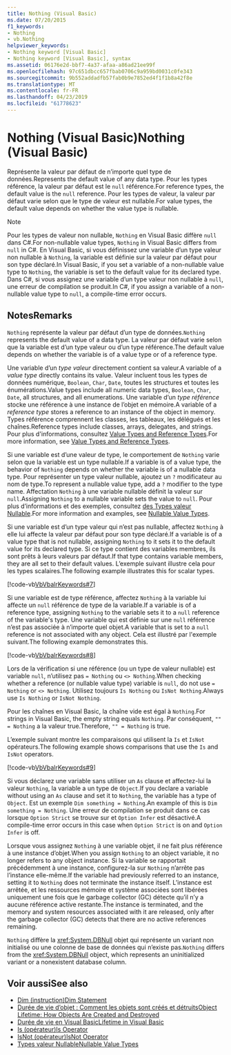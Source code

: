 ```yaml
---
title: Nothing (Visual Basic)
ms.date: 07/20/2015
f1_keywords:
- Nothing
- vb.Nothing
helpviewer_keywords:
- Nothing keyword [Visual Basic]
- Nothing keyword [Visual Basic], syntax
ms.assetid: 06176e2d-bbf7-4a37-afaa-a86ad21ee99f
ms.openlocfilehash: 97c651dbcc657fbab0706c9a959bd0031c0fe343
ms.sourcegitcommit: 9b552addadfb57fab0b9e7852ed4f1f1b8a42f8e
ms.translationtype: MT
ms.contentlocale: fr-FR
ms.lasthandoff: 04/23/2019
ms.locfileid: "61778623"
---
```

# <a name="nothing-visual-basic"></a><span data-ttu-id="fcb4a-102">Nothing (Visual Basic)</span><span class="sxs-lookup"><span data-stu-id="fcb4a-102">Nothing (Visual Basic)</span></span>
<span data-ttu-id="fcb4a-103">Représente la valeur par défaut de n’importe quel type de données.</span><span class="sxs-lookup"><span data-stu-id="fcb4a-103">Represents the default value of any data type.</span></span> <span data-ttu-id="fcb4a-104">Pour les types référence, la valeur par défaut est le `null` référence.</span><span class="sxs-lookup"><span data-stu-id="fcb4a-104">For reference types, the default value is the `null` reference.</span></span> <span data-ttu-id="fcb4a-105">Pour les types de valeur, la valeur par défaut varie selon que le type de valeur est nullable.</span><span class="sxs-lookup"><span data-stu-id="fcb4a-105">For value types, the default value depends on whether the value type is nullable.</span></span>  
  
> [!NOTE]
>  <span data-ttu-id="fcb4a-106">Pour les types de valeur non nullable, `Nothing` en Visual Basic diffère `null` dans C#.</span><span class="sxs-lookup"><span data-stu-id="fcb4a-106">For non-nullable value types, `Nothing` in Visual Basic differs from `null` in C#.</span></span> <span data-ttu-id="fcb4a-107">En Visual Basic, si vous définissez une variable d’un type valeur non nullable à `Nothing`, la variable est définie sur la valeur par défaut pour son type déclaré.</span><span class="sxs-lookup"><span data-stu-id="fcb4a-107">In Visual Basic, if you set a variable of a non-nullable value type to `Nothing`, the variable is set to the default value for its declared type.</span></span> <span data-ttu-id="fcb4a-108">Dans C#, si vous assignez une variable d’un type valeur non nullable à `null`, une erreur de compilation se produit.</span><span class="sxs-lookup"><span data-stu-id="fcb4a-108">In C#, if you assign a variable of a non-nullable value type to `null`, a compile-time error occurs.</span></span>  
  
## <a name="remarks"></a><span data-ttu-id="fcb4a-109">Notes</span><span class="sxs-lookup"><span data-stu-id="fcb4a-109">Remarks</span></span>  
 <span data-ttu-id="fcb4a-110">`Nothing` représente la valeur par défaut d’un type de données.</span><span class="sxs-lookup"><span data-stu-id="fcb4a-110">`Nothing` represents the default value of a data type.</span></span> <span data-ttu-id="fcb4a-111">La valeur par défaut varie selon que la variable est d’un type valeur ou d’un type référence.</span><span class="sxs-lookup"><span data-stu-id="fcb4a-111">The default value depends on whether the variable is of a value type or of a reference type.</span></span>  
  
 <span data-ttu-id="fcb4a-112">Une variable d’un *type valeur* directement contient sa valeur.</span><span class="sxs-lookup"><span data-stu-id="fcb4a-112">A variable of a *value type* directly contains its value.</span></span> <span data-ttu-id="fcb4a-113">Valeur incluent tous les types de données numérique, `Boolean`, `Char`, `Date`, toutes les structures et toutes les énumérations.</span><span class="sxs-lookup"><span data-stu-id="fcb4a-113">Value types include all numeric data types, `Boolean`, `Char`, `Date`, all structures, and all enumerations.</span></span> <span data-ttu-id="fcb4a-114">Une variable d’un *type référence* stocke une référence à une instance de l’objet en mémoire.</span><span class="sxs-lookup"><span data-stu-id="fcb4a-114">A variable of a *reference type* stores a reference to an instance of the object in memory.</span></span> <span data-ttu-id="fcb4a-115">Types référence comprennent les classes, les tableaux, les délégués et les chaînes.</span><span class="sxs-lookup"><span data-stu-id="fcb4a-115">Reference types include classes, arrays, delegates, and strings.</span></span> <span data-ttu-id="fcb4a-116">Pour plus d'informations, consultez [Value Types and Reference Types](../../visual-basic/programming-guide/language-features/data-types/value-types-and-reference-types.md).</span><span class="sxs-lookup"><span data-stu-id="fcb4a-116">For more information, see [Value Types and Reference Types](../../visual-basic/programming-guide/language-features/data-types/value-types-and-reference-types.md).</span></span>  
  
 <span data-ttu-id="fcb4a-117">Si une variable est d’une valeur de type, le comportement de `Nothing` varie selon que la variable est un type nullable.</span><span class="sxs-lookup"><span data-stu-id="fcb4a-117">If a variable is of a value type, the behavior of `Nothing` depends on whether the variable is of a nullable data type.</span></span> <span data-ttu-id="fcb4a-118">Pour représenter un type valeur nullable, ajoutez un `?` modificateur au nom de type.</span><span class="sxs-lookup"><span data-stu-id="fcb4a-118">To represent a nullable value type, add a `?` modifier to the type name.</span></span> <span data-ttu-id="fcb4a-119">Affectation `Nothing` à une variable nullable définit la valeur sur `null`.</span><span class="sxs-lookup"><span data-stu-id="fcb4a-119">Assigning `Nothing` to a nullable variable sets the value to `null`.</span></span> <span data-ttu-id="fcb4a-120">Pour plus d’informations et des exemples, consultez [des Types valeur Nullable](../../visual-basic/programming-guide/language-features/data-types/nullable-value-types.md).</span><span class="sxs-lookup"><span data-stu-id="fcb4a-120">For more information and examples, see [Nullable Value Types](../../visual-basic/programming-guide/language-features/data-types/nullable-value-types.md).</span></span>  
  
 <span data-ttu-id="fcb4a-121">Si une variable est d’un type valeur qui n’est pas nullable, affectez `Nothing` à elle lui affecte la valeur par défaut pour son type déclaré.</span><span class="sxs-lookup"><span data-stu-id="fcb4a-121">If a variable is of a value type that is not nullable, assigning `Nothing` to it sets it to the default value for its declared type.</span></span> <span data-ttu-id="fcb4a-122">Si ce type contient des variables membres, ils sont prêts à leurs valeurs par défaut.</span><span class="sxs-lookup"><span data-stu-id="fcb4a-122">If that type contains variable members, they are all set to their default values.</span></span> <span data-ttu-id="fcb4a-123">L’exemple suivant illustre cela pour les types scalaires.</span><span class="sxs-lookup"><span data-stu-id="fcb4a-123">The following example illustrates this for scalar types.</span></span>  
  
 [!code-vb[VbVbalrKeywords#7](~/samples/snippets/visualbasic/VS_Snippets_VBCSharp/VbVbalrKeywords/VB/Class2.vb#7)]  
  
 <span data-ttu-id="fcb4a-124">Si une variable est de type référence, affectez `Nothing` à la variable lui affecte un `null` référence de type de la variable.</span><span class="sxs-lookup"><span data-stu-id="fcb4a-124">If a variable is of a reference type, assigning `Nothing` to the variable sets it to a `null` reference of the variable's type.</span></span> <span data-ttu-id="fcb4a-125">Une variable qui est définie sur une `null` référence n’est pas associée à n’importe quel objet.</span><span class="sxs-lookup"><span data-stu-id="fcb4a-125">A variable that is set to a `null` reference is not associated with any object.</span></span> <span data-ttu-id="fcb4a-126">Cela est illustré par l'exemple suivant.</span><span class="sxs-lookup"><span data-stu-id="fcb4a-126">The following example demonstrates this.</span></span>  
  
 [!code-vb[VbVbalrKeywords#8](~/samples/snippets/visualbasic/VS_Snippets_VBCSharp/VbVbalrKeywords/VB/class3.vb#8)]  
  
 <span data-ttu-id="fcb4a-127">Lors de la vérification si une référence (ou un type de valeur nullable) est variable `null`, n’utilisez pas `= Nothing` ou `<> Nothing`.</span><span class="sxs-lookup"><span data-stu-id="fcb4a-127">When checking whether a reference (or nullable value type) variable is `null`, do not use `= Nothing` or `<> Nothing`.</span></span> <span data-ttu-id="fcb4a-128">Utilisez toujours `Is Nothing` ou `IsNot Nothing`.</span><span class="sxs-lookup"><span data-stu-id="fcb4a-128">Always use `Is Nothing` or `IsNot Nothing`.</span></span>  
  
 <span data-ttu-id="fcb4a-129">Pour les chaînes en Visual Basic, la chaîne vide est égal à `Nothing`.</span><span class="sxs-lookup"><span data-stu-id="fcb4a-129">For strings in Visual Basic, the empty string equals `Nothing`.</span></span> <span data-ttu-id="fcb4a-130">Par conséquent, `"" = Nothing` a la valeur true.</span><span class="sxs-lookup"><span data-stu-id="fcb4a-130">Therefore, `"" = Nothing` is true.</span></span>  
  
 <span data-ttu-id="fcb4a-131">L’exemple suivant montre les comparaisons qui utilisent la `Is` et `IsNot` opérateurs.</span><span class="sxs-lookup"><span data-stu-id="fcb4a-131">The following example shows comparisons that use the `Is` and `IsNot` operators.</span></span>  
  
 [!code-vb[VbVbalrKeywords#9](~/samples/snippets/visualbasic/VS_Snippets_VBCSharp/VbVbalrKeywords/VB/Class4.vb#9)]  
  
 <span data-ttu-id="fcb4a-132">Si vous déclarez une variable sans utiliser un `As` clause et affectez-lui la valeur `Nothing`, la variable a un type de `Object`.</span><span class="sxs-lookup"><span data-stu-id="fcb4a-132">If you declare a variable without using an `As` clause and set it to `Nothing`, the variable has a type of `Object`.</span></span> <span data-ttu-id="fcb4a-133">Est un exemple `Dim something = Nothing`.</span><span class="sxs-lookup"><span data-stu-id="fcb4a-133">An example of this is `Dim something = Nothing`.</span></span> <span data-ttu-id="fcb4a-134">Une erreur de compilation se produit dans ce cas lorsque `Option Strict` se trouve sur et `Option Infer` est désactivé.</span><span class="sxs-lookup"><span data-stu-id="fcb4a-134">A compile-time error occurs in this case when `Option Strict` is on and `Option Infer` is off.</span></span>  
  
 <span data-ttu-id="fcb4a-135">Lorsque vous assignez `Nothing` à une variable objet, il ne fait plus référence à une instance d’objet.</span><span class="sxs-lookup"><span data-stu-id="fcb4a-135">When you assign `Nothing` to an object variable, it no longer refers to any object instance.</span></span> <span data-ttu-id="fcb4a-136">Si la variable se rapportait précédemment à une instance, configurez-la sur `Nothing` n’arrête pas l’instance elle-même.</span><span class="sxs-lookup"><span data-stu-id="fcb4a-136">If the variable had previously referred to an instance, setting it to `Nothing` does not terminate the instance itself.</span></span> <span data-ttu-id="fcb4a-137">L’instance est arrêtée, et les ressources mémoire et système associées sont libérées uniquement une fois que le garbage collector (GC) détecte qu’il n’y a aucune référence active restante.</span><span class="sxs-lookup"><span data-stu-id="fcb4a-137">The instance is terminated, and the memory and system resources associated with it are released, only after the garbage collector (GC) detects that there are no active references remaining.</span></span>  
  
 <span data-ttu-id="fcb4a-138">`Nothing` diffère la <xref:System.DBNull> objet qui représente un variant non initialisé ou une colonne de base de données qui n’existe pas.</span><span class="sxs-lookup"><span data-stu-id="fcb4a-138">`Nothing` differs from the <xref:System.DBNull> object, which represents an uninitialized variant or a nonexistent database column.</span></span>  
  
## <a name="see-also"></a><span data-ttu-id="fcb4a-139">Voir aussi</span><span class="sxs-lookup"><span data-stu-id="fcb4a-139">See also</span></span>

- [<span data-ttu-id="fcb4a-140">Dim (instruction)</span><span class="sxs-lookup"><span data-stu-id="fcb4a-140">Dim Statement</span></span>](../../visual-basic/language-reference/statements/dim-statement.md)
- [<span data-ttu-id="fcb4a-141">Durée de vie d’objet : Comment les objets sont créés et détruits</span><span class="sxs-lookup"><span data-stu-id="fcb4a-141">Object Lifetime: How Objects Are Created and Destroyed</span></span>](../../visual-basic/programming-guide/language-features/objects-and-classes/object-lifetime-how-objects-are-created-and-destroyed.md)
- [<span data-ttu-id="fcb4a-142">Durée de vie en Visual Basic</span><span class="sxs-lookup"><span data-stu-id="fcb4a-142">Lifetime in Visual Basic</span></span>](../../visual-basic/programming-guide/language-features/declared-elements/lifetime.md)
- [<span data-ttu-id="fcb4a-143">Is (opérateur)</span><span class="sxs-lookup"><span data-stu-id="fcb4a-143">Is Operator</span></span>](../../visual-basic/language-reference/operators/is-operator.md)
- [<span data-ttu-id="fcb4a-144">IsNot (opérateur)</span><span class="sxs-lookup"><span data-stu-id="fcb4a-144">IsNot Operator</span></span>](../../visual-basic/language-reference/operators/isnot-operator.md)
- [<span data-ttu-id="fcb4a-145">Types valeur Nullable</span><span class="sxs-lookup"><span data-stu-id="fcb4a-145">Nullable Value Types</span></span>](../../visual-basic/programming-guide/language-features/data-types/nullable-value-types.md)
